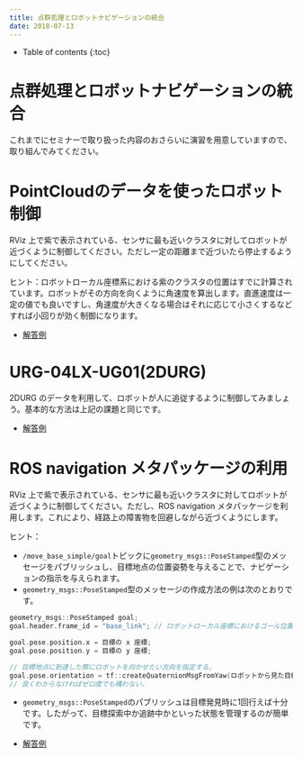 ```yaml
---
title: 点群処理とロボットナビゲーションの統合
date: 2018-07-13
---
```


- Table of contents
{:toc}

# 点群処理とロボットナビゲーションの統合

これまでにセミナーで取り扱った内容のおさらいに演習を用意していますので、取り組んでみてください。

# PointCloudのデータを使ったロボット制御
RViz 上で紫で表示されている、センサに最も近いクラスタに対してロボットが近づくように制御してください。ただし一定の距離まで近づいたら停止するようにしてください。

ヒント：ロボットローカル座標系における紫のクラスタの位置はすでに計算されています。ロボットがその方向を向くように角速度を算出します。直進速度は一定の値でも良いですし、角速度が大きくなる場合はそれに応じて小さくするなどすれば小回りが効く制御になります。

- [解答例](https://github.com/KMiyawaki/rsj_robot_answer/blob/answer_1/src/rsj_robot_test.cpp)

# URG-04LX-UG01(2DURG)
2DURG のデータを利用して、ロボットが人に追従するように制御してみましょう。基本的な方法は上記の課題と同じです。

- [解答例](https://github.com/KMiyawaki/rsj_robot_answer/blob/answer_2/src/rsj_robot_test.cpp)

# ROS navigation メタパッケージの利用
RViz 上で紫で表示されている、センサに最も近いクラスタに対してロボットが近づくように制御してください。ただし、ROS navigation メタパッケージを利用します。これにより、経路上の障害物を回避しながら近づくようにします。

ヒント：
- `/move_base_simple/goal`トピックに`geometry_msgs::PoseStamped`型のメッセージをパブリッシュし、目標地点の位置姿勢を与えることで、ナビゲーションの指示を与えられます。
- `geometry_msgs::PoseStamped`型のメッセージの作成方法の例は次のとおりです。

```c++
geometry_msgs::PoseStamped goal;
goal.header.frame_id = "base_link"; // ロボットローカル座標におけるゴール位置を指定したい場合のコード。

goal.pose.position.x = 目標の x 座標; 
goal.pose.position.y = 目標の y 座標;

// 目標地点に到達した際にロボットを向かせたい方向を指定する。
goal.pose.orientation = tf::createQuaternionMsgFromYaw(ロボットから見た目標の方向をラジアンで指定); 
// 良くわからなければゼロ度でも構わない。
```

- `geometry_msgs::PoseStamped`のパブリッシュは目標発見時に1回行えば十分です。したがって、目標探索中か追跡中かといった状態を管理するのが簡単です。

- [解答例](https://github.com/KMiyawaki/rsj_robot_answer/blob/answer_3/src/rsj_robot_test.cpp)
